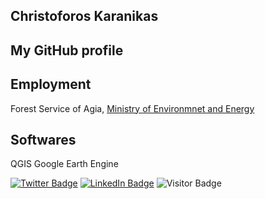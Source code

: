 ## Christoforos Karanikas
## My GitHub profile


## Employment
Forest Service of Agia, [Ministry of Environmnet and Energy](https://ypen.gov.gr/perivallon/dasi/geniki-grammateia-dason/)

## Softwares
QGIS
Google Earth Engine


[![Twitter Badge](https://img.shields.io/twitter/follow/ChristofKar?style=social)](https://twitter.com/ChristofKar)
[![LinkedIn Badge](https://img.shields.io/badge/My-LinkedIn-blue)](https://www.linkedin.com/in/christoforos-karanikas-4836b43b/)
![Visitor Badge](https://visitor-badge.laobi.icu/badge?page_id=kriskaran.kriskaran)


<!--
**kriskaran/kriskaran** is a ✨ _special_ ✨ repository because its `README.md` (this file) appears on your GitHub profile.

Here are some ideas to get you started:

- 🔭 I’m currently working on ...
- 🌱 I’m currently learning ...
- 👯 I’m looking to collaborate on ...
- 🤔 I’m looking for help with ...
- 💬 Ask me about ...
- 📫 How to reach me: ...
- 😄 Pronouns: ...
- ⚡ Fun fact: ...
-->
